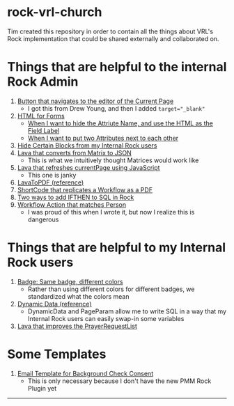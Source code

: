 # rock-vrl-church
Tim created this repository in order to contain all the things about VRL's Rock implementation that could be shared externally and collaborated on.

# Things that are helpful to the internal Rock Admin
1. [Button that navigates to the editor of the Current Page](./Button-GoToCurrentPageEditor/)
   - I got this from Drew Young, and then I added `target="_blank"`
1. [HTML for Forms](./Format-FormFields/)
   - [When I want to hide the Attriute Name, and use the HTML as the Field Label](./Format-FormFields/FormFields-Label.md)
   - [When I want to put two Attributes next to each other](./Format-FormFields/FormFields-SideToSide.md)
1. [Hide Certain Blocks from my Internal Rock users](./Format-HideBlock/)
1. [Lava that converts from Matrix to JSON](./Lava-FromMatrix-toJSON/)
   - This is what we intuitively thought Matrices would work like
1. [Lava that refreshes currentPage using JavaScript](./Lava-JS-RefreshCurrentPage/)
   - This one is janky
1. [LavaToPDF (reference)](./Workflow-LavaToPDF/)
1. [ShortCode that replicates a Workflow as a PDF](./ShortCode-ReplicateWorkflowAsForm/)
1. [Two ways to add IFTHEN to SQL in Rock](./SQL-IFTHEN/)
1. [Workflow Action that matches Person](./Workflow-PersonMatch/)
    - I was proud of this when I wrote it, but now I realize this is dangerous

# Things that are helpful to my Internal Rock users
1. [Badge: Same badge, different colors](./Badge-ExpirationColor/)
   - Rather than using different colors for different badges, we standardized what the colors mean
1. [Dynamic Data (reference)](./DynamicData-PageParam/)
   - DynamicData and PageParam allow me to write SQL in a way that my Internal Rock users can easily swap-in some variables
1. [Lava that improves the PrayerRequestList](./Lava-PrayerRequestList/)

# Some Templates
1. [Email Template for Background Check Consent](./EmailTemplates/Background%20Check%20Consent)
   - This is only necessary because I don't have the new PMM Rock Plugin yet 

<hr>
